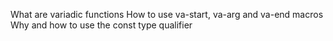 What are variadic functions
How to use va-start, va-arg and va-end macros
Why and how to use the const type qualifier

